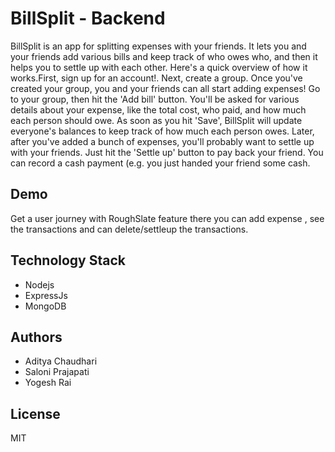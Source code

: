 # BillSplit - Backend

BillSplit is an app for splitting expenses with your friends. It lets you and your friends add various bills and keep track of who owes who, and then it helps you to settle up with each other. Here's a quick overview of how it works.First, sign up for an account!. Next, create a group. Once you've created your group, you and your friends can all start adding expenses! Go to your group, then hit the 'Add bill' button. You'll be asked for various details about your expense, like the total cost, who paid, and how much each person should owe. As soon as you hit 'Save', BillSplit will update everyone's balances to keep track of how much each person owes. Later, after you've added a bunch of expenses, you'll probably want to settle up with your friends. Just hit the 'Settle up' button to pay back your friend. You can record a cash payment (e.g. you just handed your friend some cash.


## Demo ## 
Get a user journey with RoughSlate feature there you can add expense , see the transactions and can delete/settleup the transactions.

## Technology Stack ##
* Nodejs
* ExpressJs
* MongoDB

## Authors ##
* Aditya Chaudhari
* Saloni Prajapati
* Yogesh Rai

## License ##
MIT


